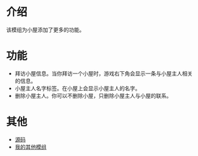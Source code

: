 # 介绍

该模组为小屋添加了更多的功能。

# 功能

- 拜访小屋信息。当你拜访一个小屋时，游戏右下角会显示一条与小屋主人相关的信息。
- 小屋主人名字标签。在小屋上会显示小屋主人的名字。
- 删除小屋主人。你可以不删除小屋，只删除小屋主人与小屋的联系。

# 其他

- [源码](https://github.com/weizinai/StardewValleyMods)
- [我的其他模组](https://next.nexusmods.com/profile/weizinai/mods?gameId=1303)
